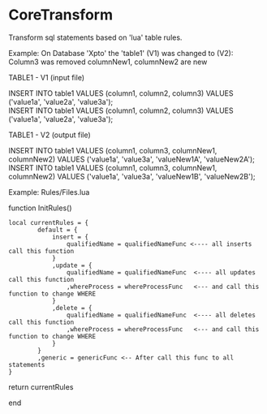 # CoreTransform
Transform sql statements based on 'lua' table rules.

Example:
On Database 'Xpto' the 'table1' (V1) was changed to (V2):  
Column3 was removed
columnNew1, columnNew2 are new 

TABLE1 - V1 (input file)

INSERT INTO table1 VALUES (column1, column2, column3) VALUES ('value1a', 'value2a', 'value3a');  
INSERT INTO table1 VALUES (column1, column2, column3) VALUES ('value1a', 'value2a', 'value3a');  

TABLE1 - V2 (output file)

INSERT INTO table1 VALUES (column1, column3, columnNew1, columnNew2) VALUES ('value1a', 'value3a', 'valueNew1A', 'valueNew2A');  
INSERT INTO table1 VALUES (column1, column3, columnNew1, columnNew2) VALUES ('value1a', 'value3a', 'valueNew1B', 'valueNew2B');  

 

Example:
Rules/Files.lua

function InitRules()

    local currentRules = {
			default = {
				insert = {
					qualifiedName = qualifiedNameFunc <---- all inserts call this function
				}
				,update = {
					qualifiedName = qualifiedNameFunc  <---- all updates call this function
					,whereProcess = whereProcessFunc   <--- and call this function to change WHERE
				}
				,delete = {
					qualifiedName = qualifiedNameFunc  <---- all deletes call this function
					,whereProcess = whereProcessFunc   <--- and call this function to change WHERE
				}
			}
			,generic = genericFunc <-- After call this func to all statements
    }
   
   return currentRules
   
end  

